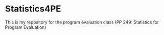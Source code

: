 # Statistics4PE
This is my repository for the program evaluation class (PP 249: Statistics for Program Evaluation)

